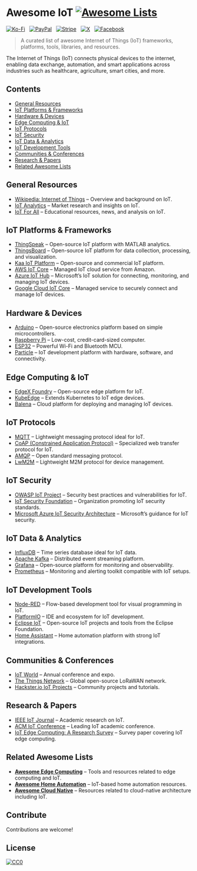 # Awesome IoT [![Awesome Lists](https://srv-cdn.himpfen.io/badges/awesome-lists/awesomelists-flat.svg)](https://github.com/awesomelistsio/awesome)

[![Ko-Fi](https://srv-cdn.himpfen.io/badges/kofi/kofi-flat.svg)](https://ko-fi.com/awesomelists) &nbsp; [![PayPal](https://srv-cdn.himpfen.io/badges/paypal/paypal-flat.svg)](https://www.paypal.com/donate/?hosted_button_id=3LLKRXJU44EJJ) &nbsp; [![Stripe](https://srv-cdn.himpfen.io/badges/stripe/stripe-flat.svg)](https://tinyurl.com/e8ymxdw3) &nbsp; [![X](https://srv-cdn.himpfen.io/badges/twitter/twitter-flat.svg)](https://x.com/ListsAwesome) &nbsp; [![Facebook](https://srv-cdn.himpfen.io/badges/facebook-pages/facebook-pages-flat.svg)](https://www.facebook.com/awesomelists)

> A curated list of awesome Internet of Things (IoT) frameworks, platforms, tools, libraries, and resources.

The Internet of Things (IoT) connects physical devices to the internet, enabling data exchange, automation, and smart applications across industries such as healthcare, agriculture, smart cities, and more.

## Contents

- [General Resources](#general-resources)
- [IoT Platforms & Frameworks](#iot-platforms--frameworks)
- [Hardware & Devices](#hardware--devices)
- [Edge Computing & IoT](#edge-computing--iot)
- [IoT Protocols](#iot-protocols)
- [IoT Security](#iot-security)
- [IoT Data & Analytics](#iot-data--analytics)
- [IoT Development Tools](#iot-development-tools)
- [Communities & Conferences](#communities--conferences)
- [Research & Papers](#research--papers)
- [Related Awesome Lists](#related-awesome-lists)

## General Resources

- [Wikipedia: Internet of Things](https://en.wikipedia.org/wiki/Internet_of_things) – Overview and background on IoT.
- [IoT Analytics](https://iot-analytics.com/) – Market research and insights on IoT.
- [IoT For All](https://www.iotforall.com/) – Educational resources, news, and analysis on IoT.

## IoT Platforms & Frameworks

- [ThingSpeak](https://thingspeak.com/) – Open-source IoT platform with MATLAB analytics.
- [ThingsBoard](https://thingsboard.io/) – Open-source IoT platform for data collection, processing, and visualization.
- [Kaa IoT Platform](https://www.kaaiot.com/) – Open-source and commercial IoT platform.
- [AWS IoT Core](https://aws.amazon.com/iot-core/) – Managed IoT cloud service from Amazon.
- [Azure IoT Hub](https://azure.microsoft.com/en-us/services/iot-hub/) – Microsoft’s IoT solution for connecting, monitoring, and managing IoT devices.
- [Google Cloud IoT Core](https://cloud.google.com/iot-core) – Managed service to securely connect and manage IoT devices.

## Hardware & Devices

- [Arduino](https://www.arduino.cc/) – Open-source electronics platform based on simple microcontrollers.
- [Raspberry Pi](https://www.raspberrypi.org/) – Low-cost, credit-card-sized computer.
- [ESP32](https://www.espressif.com/en/products/socs/esp32) – Powerful Wi-Fi and Bluetooth MCU.
- [Particle](https://www.particle.io/) – IoT development platform with hardware, software, and connectivity.

## Edge Computing & IoT

- [EdgeX Foundry](https://www.edgexfoundry.org/) – Open-source edge platform for IoT.
- [KubeEdge](https://kubeedge.io/) – Extends Kubernetes to IoT edge devices.
- [Balena](https://www.balena.io/) – Cloud platform for deploying and managing IoT devices.

## IoT Protocols

- [MQTT](http://mqtt.org/) – Lightweight messaging protocol ideal for IoT.
- [CoAP (Constrained Application Protocol)](https://coap.technology/) – Specialized web transfer protocol for IoT.
- [AMQP](https://www.amqp.org/) – Open standard messaging protocol.
- [LwM2M](https://www.openmobilealliance.org/release/LightweightM2M/V1_0-20170208-A/OMA-TS-LightweightM2M-V1_0-20170208-A.pdf) – Lightweight M2M protocol for device management.

## IoT Security

- [OWASP IoT Project](https://owasp.org/www-project-internet-of-things/) – Security best practices and vulnerabilities for IoT.
- [IoT Security Foundation](https://www.iotsecurityfoundation.org/) – Organization promoting IoT security standards.
- [Microsoft Azure IoT Security Architecture](https://docs.microsoft.com/en-us/azure/architecture/example-scenario/iot/iot-security) – Microsoft’s guidance for IoT security.

## IoT Data & Analytics

- [InfluxDB](https://www.influxdata.com/) – Time series database ideal for IoT data.
- [Apache Kafka](https://kafka.apache.org/) – Distributed event streaming platform.
- [Grafana](https://grafana.com/) – Open-source platform for monitoring and observability.
- [Prometheus](https://prometheus.io/) – Monitoring and alerting toolkit compatible with IoT setups.

## IoT Development Tools

- [Node-RED](https://nodered.org/) – Flow-based development tool for visual programming in IoT.
- [PlatformIO](https://platformio.org/) – IDE and ecosystem for IoT development.
- [Eclipse IoT](https://iot.eclipse.org/) – Open-source IoT projects and tools from the Eclipse Foundation.
- [Home Assistant](https://www.home-assistant.io/) – Home automation platform with strong IoT integrations.

## Communities & Conferences

- [IoT World](https://tmt.knect365.com/iot-world/) – Annual conference and expo.
- [The Things Network](https://www.thethingsnetwork.org/) – Global open-source LoRaWAN network.
- [Hackster.io IoT Projects](https://www.hackster.io/iot) – Community projects and tutorials.

## Research & Papers

- [IEEE IoT Journal](https://ieeexplore.ieee.org/xpl/RecentIssue.jsp?punumber=6488907) – Academic research on IoT.
- [ACM IoT Conference](https://iot-conference.org/) – Leading IoT academic conference.
- [IoT Edge Computing: A Research Survey](https://arxiv.org/abs/1909.08701) – Survey paper covering IoT edge computing.

## Related Awesome Lists

- **[Awesome Edge Computing](https://github.com/awesomelistsio/awesome-edge-computing)** – Tools and resources related to edge computing and IoT.
- **[Awesome Home Automation](https://github.com/awesomelistsio/awesome-home-automation)** – IoT-based home automation resources.
- **[Awesome Cloud Native](https://github.com/awesomelistsio/awesome-cloud-native)** – Resources related to cloud-native architecture including IoT.
  
## Contribute

Contributions are welcome!

## License

[![CC0](https://mirrors.creativecommons.org/presskit/buttons/88x31/svg/by-sa.svg)](http://creativecommons.org/licenses/by-sa/4.0/)
